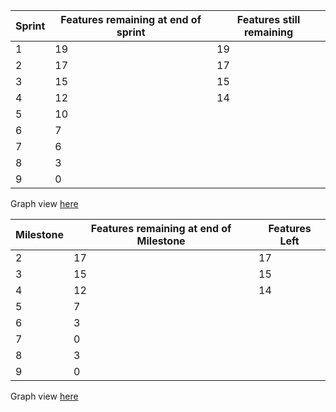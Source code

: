 | Sprint | Features remaining at end of sprint | Features still remaining |
|--------|-------------------------------------|--------------------------|
| 1      | 19                                  | 19                       |
| 2      | 17                                  | 17                       |
| 3      | 15                                  | 15                       |
| 4      | 12                                  | 14                       |
| 5      | 10                                  |                          |
| 6      | 7                                   |                          |
| 7      | 6                                   |                          |
| 8      | 3                                   |                          |
| 9      | 0                                   |                          |

Graph view [here](Sprint_Burn_Down.png)


| Milestone | Features remaining at end of Milestone | Features Left |
|-----------|-----------------------------------------|--------------|
| 2         | 17                                      | 17           |
| 3         | 15                                      | 15           |
| 4         | 12                                      | 14           |
| 5         | 7                                       |              |
| 6         | 3                                       |              |
| 7         | 0                                       |              |
| 8         | 3                                       |              |
| 9         | 0                                       |              |


Graph view [here](Milestone_Burn_Down.png)